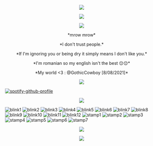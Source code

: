 <p align="center"> <img src="https://files.catbox.moe/xfrck3.gif"/>

<p align="center"> <img src="https://files.catbox.moe/gno7ao.png"/>

<p align="center"> <img src="https://komarev.com/ghpvc/?username=stipsl&color=09d5f6&abbreviated=true"/>

<p align="center">*mrow mrow*

<p align="center">*I don't trust people.*

<p align="center">*If I'm ignoring you or being dry it simply means I don't like you.*

<p align="center">*I'm romanian so my english isn't the best 😔😔*

<p align="center">*My world <3 : @GothicCowboy [8/08/2021]*

<p align="center"> <img src="https://files.catbox.moe/gno7ao.png"/>

[![spotify-github-profile](https://spotify-github-profile.kittinanx.com/api/view?uid=31otxkxdca6plbwxg3w3sz7cxycy&cover_image=true&theme=novatorem&show_offline=true&background_color=121212&interchange=false&bar_color=53b14f&bar_color_cover=false)](https://spotify-github-profile.kittinanx.com/api/view?uid=31otxkxdca6plbwxg3w3sz7cxycy&redirect=true)

<p align="center"> <img src="https://files.catbox.moe/gno7ao.png"/>

![blink1](https://files.catbox.moe/til09t.gif) ![blink2](https://files.catbox.moe/n46c4q.gif) ![blink3](https://files.catbox.moe/vsn1se.gif) ![blink4](https://files.catbox.moe/vhtrge.gif) ![blink5](https://files.catbox.moe/b7zc16.gif) ![blink6](https://files.catbox.moe/coiwg6.gif) ![blink7](https://files.catbox.moe/wq8e4f.gif) ![blink8](https://files.catbox.moe/rjq3qu.gif) ![blink9](https://files.catbox.moe/xn79vj.gif) ![blink10](https://files.catbox.moe/zyvfnr.gif) ![blink11](https://files.catbox.moe/ml1q0p.gif) ![blink12](https://files.catbox.moe/b108vp.gif) ![stamp1](https://files.catbox.moe/b0ghk1.gif) ![stamp2](https://files.catbox.moe/lflfd0.png) ![stamp3](https://files.catbox.moe/76ef9d.png) ![stamp4](https://files.catbox.moe/3p9ilx.gif) ![stamp5](https://files.catbox.moe/aq7x5w.jpg) ![stamp6](https://files.catbox.moe/2hzjuf.png) ![stamp7](https://files.catbox.moe/x5hq2i.gif)

<p align="center"> <img src="https://files.catbox.moe/gno7ao.png"/>

<p align="center"> <img src="https://files.catbox.moe/xjfgt5.gif"/>

